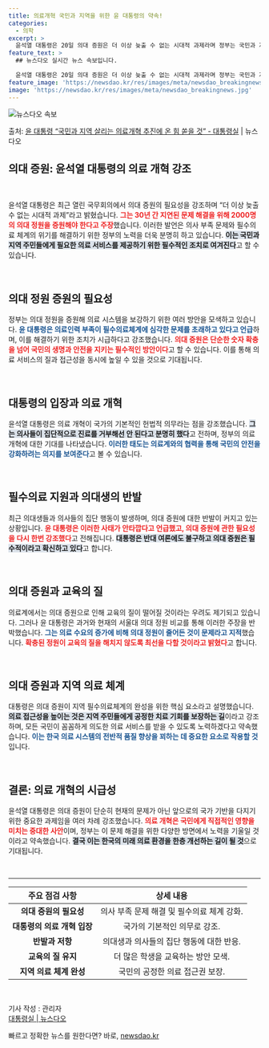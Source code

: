 ```yaml
---
title: 의료개혁 국민과 지역을 위한 윤 대통령의 약속!
categories:
  - 의학
excerpt: >
  윤석열 대통령은 20일 의대 증원은 더 이상 늦출 수 없는 시대적 과제라며 정부는 국민과 지역을 살리는 의료…
feature_text: >
  ## 뉴스다오 실시간 뉴스 속보입니다.

  윤석열 대통령은 20일 의대 증원은 더 이상 늦출 수 없는 시대적 과제라며 정부는 국민과 지역을 살리는 의료…
feature_image: 'https://newsdao.kr/res/images/meta/newsdao_breakingnews.jpg'
image: 'https://newsdao.kr/res/images/meta/newsdao_breakingnews.jpg'
---
```


![뉴스다오 속보](https://newsdao.kr/res/images/meta/newsdao_breakingnews.jpg)

<p>출처: <a href="https://newsdao.kr/3198" rel="dofollow">윤 대통령 “국민과 지역 살리는 의료개혁 추진에 온 힘 쏟을 것” - 대통령실</a> | 뉴스다오</p>

<h2 data-ke-size="size26">의대 증원: 윤석열 대통령의 의료 개혁 강조</h2>

<p data-ke-size="size16">&nbsp;</p>

윤석열 대통령은 최근 열린 국무회의에서 의대 증원의 필요성을 강조하며 “더 이상 늦출 수 없는 시대적 과제”라고 밝혔습니다. <b><span style="color: #ee2323;">그는 30년 간 지연된 문제 해결을 위해 2000명의 의대 정원을 증원해야 한다고 주장</span></b>했습니다. 이러한 발언은 의사 부족 문제와 필수의료 체계의 위기를 해결하기 위한 정부의 노력을 더욱 분명히 하고 있습니다.  <b><span style="background-color: #21538527;">이는 국민과 지역 주민들에게 필요한 의료 서비스를 제공하기 위한 필수적인 조치로 여겨진다</span></b>고 할 수 있습니다.

<p data-ke-size="size16">&nbsp;</p>

<h2 data-ke-size="size26">의대 정원 증원의 필요성</h2>

정부는 의대 정원을 증원해 의료 시스템을 보강하기 위한 여러 방안을 모색하고 있습니다. <b><span style="color: #1a5490;">윤 대통령은 의료인력 부족이 필수의료체계에 심각한 문제를 초래하고 있다고 언급</span></b>하며, 이를 해결하기 위한 조치가 시급하다고 강조했습니다. <b><span style="color: #ee2323;">의대 증원은 단순한 숫자 확충을 넘어 국민의 생명과 안전을 지키는 필수적인 방안이다</span></b>고 할 수 있습니다. 이를 통해 의료 서비스의 질과 접근성을 동시에 높일 수 있을 것으로 기대됩니다.

<p data-ke-size="size16">&nbsp;</p>

<h2 data-ke-size="size26">대통령의 입장과 의료 개혁</h2>

윤석열 대통령은 의료 개혁이 국가의 기본적인 헌법적 의무라는 점을 강조했습니다. <b><span style="background-color: #21538527;">그는 의사들이 집단적으로 진료를 거부해선 안 된다고 분명히 했다</span></b>고 전하며, 정부의 의료 개혁에 대한 기대를 나타냈습니다. <b><span style="color: #1a5490;">이러한 태도는 의료계와의 협력을 통해 국민의 안전을 강화하려는 의지를 보여준다</span></b>고 볼 수 있습니다.

<p data-ke-size="size16">&nbsp;</p>

<h2 data-ke-size="size26">필수의료 지원과 의대생의 반발</h2>

최근 의대생들과 의사들의 집단 행동이 발생하며, 의대 증원에 대한 반발이 커지고 있는 상황입니다. <b><span style="color: #ee2323;">윤 대통령은 이러한 사태가 안타깝다고 언급했고, 의대 증원에 관한 필요성을 다시 한번 강조했다</span></b>고 전해집니다. <b><span style="background-color: #21538527;">대통령은 반대 여론에도 불구하고 의대 증원은 필수적이라고 확신하고 있다</span></b>고 합니다.

<p data-ke-size="size16">&nbsp;</p>

<h2 data-ke-size="size26">의대 증원과 교육의 질</h2>

의료계에서는 의대 증원으로 인해 교육의 질이 떨어질 것이라는 우려도 제기되고 있습니다. 그러나 윤 대통령은 과거와 현재의 서울대 의대 정원 비교를 통해 이러한 주장을 반박했습니다. <b><span style="color: #1a5490;">그는 의료 수요의 증가에 비해 의대 정원이 줄어든 것이 문제라고 지적</span></b>했습니다. <b><span style="color: #ee2323;">확충된 정원이 교육의 질을 해치지 않도록 최선을 다할 것이라고 밝혔다</span></b>고 합니다.

<p data-ke-size="size16">&nbsp;</p>

<h2 data-ke-size="size26">의대 증원과 지역 의료 체계</h2>

대통령은 의대 증원이 지역 필수의료체계의 완성을 위한 핵심 요소라고 설명했습니다. <b><span style="background-color: #21538527;">의료 접근성을 높이는 것은 지역 주민들에게 공정한 치료 기회를 보장하는 길</span></b>이라고 강조하며, 모든 국민이 꼼꼼하게 의도한 의료 서비스를 받을 수 있도록 노력하겠다고 약속했습니다. <b><span style="color: #1a5490;">이는 한국 의료 시스템의 전반적 품질 향상을 꾀하는 데 중요한 요소로 작용할 것</span></b>입니다.

<p data-ke-size="size16">&nbsp;</p>

<h2 data-ke-size="size26">결론: 의료 개혁의 시급성</h2>

윤석열 대통령은 의대 증원이 단순히 현재의 문제가 아닌 앞으로의 국가 기반을 다지기 위한 중요한 과제임을 여러 차례 강조했습니다. <b><span style="color: #ee2323;">의료 개혁은 국민에게 직접적인 영향을 미치는 중대한 사안</span></b>이며, 정부는 이 문제 해결을 위한 다양한 방면에서 노력을 기울일 것이라고 약속했습니다. <b><span style="background-color: #21538527;">결국 이는 한국의 미래 의료 환경을 한층 개선하는 길이 될 것</span></b>으로 기대됩니다. 

<p data-ke-size="size16">&nbsp;</p>

<hr>

<table>
    <thead>
        <tr>
            <th style="text-align: center; height: 17px;"><b>주요 점검 사항</b></th>
            <th style="text-align: center; height: 17px;"><b>상세 내용</b></th>
        </tr>
    </thead>
    <tbody>
        <tr>
            <td style="text-align: center; height: 17px;"><b>의대 증원의 필요성</b></td>
            <td style="text-align: center; height: 17px;">의사 부족 문제 해결 및 필수의료 체계 강화.</td>
        </tr>
        <tr>
            <td style="text-align: center; height: 17px;"><b>대통령의 의료 개혁 입장</b></td>
            <td style="text-align: center; height: 17px;">국가의 기본적인 의무로 강조.</td>
        </tr>
        <tr>
            <td style="text-align: center; height: 17px;"><b>반발과 저항</b></td>
            <td style="text-align: center; height: 17px;">의대생과 의사들의 집단 행동에 대한 반응.</td>
        </tr>
        <tr>
            <td style="text-align: center; height: 17px;"><b>교육의 질 유지</b></td>
            <td style="text-align: center; height: 17px;">더 많은 학생을 교육하는 방안 모색.</td>
        </tr>
        <tr>
            <td style="text-align: center; height: 17px;"><b>지역 의료 체계 완성</b></td>
            <td style="text-align: center; height: 17px;">국민의 공정한 의료 접근권 보장.</td>
        </tr>
    </tbody>
</table>

<p data-ke-size="size16">&nbsp;</p> 

기사 작성 : 관리자  
[대통령실 | 뉴스다오](https://newsdao.kr/3198) 

빠르고 정확한 뉴스를 원한다면? 바로, <a href="https://newsdao.kr" rel="dofollow">newsdao.kr</a>


